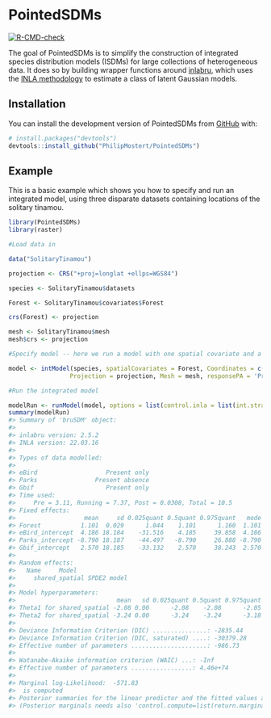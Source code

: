 
<!-- README.md is generated from README.Rmd. Please edit that file -->

# PointedSDMs

<!-- badges: start -->
[![R-CMD-check](https://github.com/PhilipMostert/cSDMs/actions/workflows/R-CMD-check.yaml/badge.svg)](https://github.com/PhilipMostert/cSDMs/actions/workflows/R-CMD-check.yaml)
<!-- badges: end -->

The goal of PointedSDMs is to simplify the construction of integrated
species distribution models (ISDMs) for large collections of
heterogeneous data. It does so by building wrapper functions around
[inlabru](https://besjournals.onlinelibrary.wiley.com/doi/abs/10.1111/2041-210X.13168),
which uses the [INLA
methodology](https://rss.onlinelibrary.wiley.com/doi/abs/10.1111/j.1467-9868.2008.00700.x)
to estimate a class of latent Gaussian models.

## Installation

You can install the development version of PointedSDMs from
[GitHub](https://github.com/) with:

``` r
# install.packages("devtools")
devtools::install_github("PhilipMostert/PointedSDMs")
```

## Example

This is a basic example which shows you how to specify and run an
integrated model, using three disparate datasets containing locations of
the solitary tinamou.

``` r
library(PointedSDMs)
library(raster)
```

``` r
#Load data in

data("SolitaryTinamou")

projection <- CRS("+proj=longlat +ellps=WGS84")

species <- SolitaryTinamou$datasets

Forest <- SolitaryTinamou$covariates$Forest

crs(Forest) <- projection

mesh <- SolitaryTinamou$mesh
mesh$crs <- projection
```

``` r
#Specify model -- here we run a model with one spatial covariate and a shared spatial field

model <- intModel(species, spatialCovariates = Forest, Coordinates = c('X', 'Y'),
                 Projection = projection, Mesh = mesh, responsePA = 'Present')
```

``` r
#Run the integrated model

modelRun <- runModel(model, options = list(control.inla = list(int.strategy = 'eb')))
summary(modelRun)
#> Summary of 'bruSDM' object:
#> 
#> inlabru version: 2.5.2
#> INLA version: 22.03.16
#> 
#> Types of data modelled:
#>                                     
#> eBird                   Present only
#> Parks                Present absence
#> Gbif                    Present only
#> Time used:
#>     Pre = 3.11, Running = 7.37, Post = 0.0308, Total = 10.5 
#> Fixed effects:
#>                   mean     sd 0.025quant 0.5quant 0.975quant   mode kld
#> Forest           1.101  0.029      1.044    1.101      1.160  1.101   0
#> eBird_intercept  4.186 18.184    -31.516    4.185     39.858  4.186   0
#> Parks_intercept -8.790 18.187    -44.497   -8.790     26.888 -8.790   0
#> Gbif_intercept   2.570 18.185    -33.132    2.570     38.243  2.570   0
#> 
#> Random effects:
#>   Name     Model
#>     shared_spatial SPDE2 model
#> 
#> Model hyperparameters:
#>                            mean   sd 0.025quant 0.5quant 0.975quant  mode
#> Theta1 for shared_spatial -2.08 0.00      -2.08    -2.08      -2.05 -2.08
#> Theta2 for shared_spatial -3.24 0.00      -3.24    -3.24      -3.18 -3.24
#> 
#> Deviance Information Criterion (DIC) ...............: -2835.44
#> Deviance Information Criterion (DIC, saturated) ....: -30379.28
#> Effective number of parameters .....................: -986.73
#> 
#> Watanabe-Akaike information criterion (WAIC) ...: -Inf
#> Effective number of parameters .................: 4.46e+74
#> 
#> Marginal log-Likelihood:  -571.83 
#>  is computed 
#> Posterior summaries for the linear predictor and the fitted values are computed
#> (Posterior marginals needs also 'control.compute=list(return.marginals.predictor=TRUE)')
```
